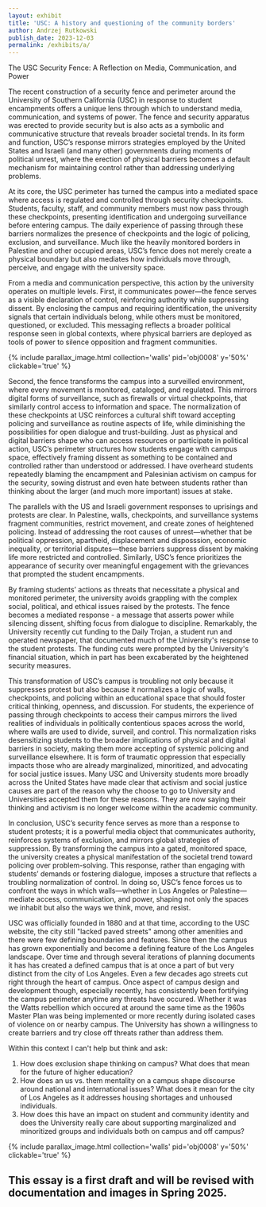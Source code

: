 ```yaml
---
layout: exhibit
title: 'USC: A history and questioning of the community borders'
author: Andrzej Rutkowski
publish_date: 2023-12-03
permalink: /exhibits/a/
---
```


The USC Security Fence: A Reflection on Media, Communication, and Power

The recent construction of a security fence and perimeter around the University of Southern California (USC) in response to student encampments offers a unique lens through which to understand media, communication, and systems of power. The fence and security apparatus was erected to provide security but is also acts as a symbolic and communicative structure that reveals broader societal trends. In its form and function, USC’s response mirrors strategies employed by the United States and Israeli (and many other) governments during moments of political unrest, where the erection of physical barriers becomes a default mechanism for maintaining control rather than addressing underlying problems.

At its core, the USC perimeter has turned the campus into a mediated space where access is regulated and controlled through security checkpoints. Students, faculty, staff, and community members must now pass through these checkpoints, presenting identification and undergoing surveillance before entering campus. The daily experience of passing through these barriers normalizes the presence of checkpoints and the logic of policing, exclusion, and surveillance. Much like the heavily monitored borders in Palestine and other occupied areas, USC’s fence does not merely create a physical boundary but also mediates how individuals move through, perceive, and engage with the university space.

From a media and communication perspective, this action by the university operates on multiple levels. First, it communicates power—the fence serves as a visible declaration of control, reinforcing authority while suppressing dissent. By enclosing the campus and requiring identification, the university signals that certain individuals belong, while others must be monitored, questioned, or excluded. This messaging reflects a broader political response seen in global contexts, where physical barriers are deployed as tools of power to silence opposition and fragment communities.

{% include parallax_image.html collection='walls' pid='obj0008' y='50%' clickable='true' %}

Second, the fence transforms the campus into a surveilled environment, where every movement is monitored, cataloged, and regulated. This mirrors digital forms of surveillance, such as firewalls or virtual checkpoints, that similarly control access to information and space. The normalization of these checkpoints at USC reinforces a cultural shift toward accepting policing and surveillance as routine aspects of life, while diminishing the possibilities for open dialogue and trust-building. Just as physical and digital barriers shape who can access resources or participate in political action, USC’s perimeter structures how students engage with campus space, effectively framing dissent as something to be contained and controlled rather than understood or addressed. I have overheard students repeatedly blaming the encampment and Palesinian activism on campus for the security, sowing distrust and even hate between students rather than thinking about the larger (and much more important) issues at stake.

The parallels with the US and Israeli government responses to uprisings and protests are clear. In Palestine, walls, checkpoints, and surveillance systems fragment communities, restrict movement, and create zones of heightened policing. Instead of addressing the root causes of unrest—whether that be political oppression, apartheid, displacement and disposssion, economic inequality, or territorial disputes—these barriers suppress dissent by making life more restricted and controlled. Similarly, USC’s fence prioritizes the appearance of security over meaningful engagement with the grievances that prompted the student encampments.

By framing students’ actions as threats that necessitate a physical and monitored perimeter, the university avoids grappling with the complex social, political, and ethical issues raised by the protests. The fence becomes a mediated response - a message that asserts power while silencing dissent, shifting focus from dialogue to discipline. Remarkably, the University recently cut funding to the Daily Trojan, a student run and operated newspaper, that documented much of the University's response to the student protests. The funding cuts were prompted by the University's financial situation, which in part has been excaberated by the heightened security measures. 

This transformation of USC’s campus is troubling not only because it suppresses protest but also because it normalizes a logic of walls, checkpoints, and policing within an educational space that should foster critical thinking, openness, and discussion. For students, the experience of passing through checkpoints to access their campus mirrors the lived realities of individuals in politically contentious spaces across the world, where walls are used to divide, surveil, and control. This normalization risks desensitizing students to the broader implications of physical and digital barriers in society, making them more accepting of systemic policing and surveillance elsewhere. It is form of traumatic oppression that especially impacts those who are already marginalized, minoritized, and advocating for social justice issues. Many USC and University students more broadly across the United States have made clear that activism and social justice causes are part of the reason why the choose to go to University and Universities accepted them for these reasons. They are now saying their thinking and activism is no longer welcome within the academic community.

In conclusion, USC’s security fence serves as more than a response to student protests; it is a powerful media object that communicates authority, reinforces systems of exclusion, and mirrors global strategies of suppression. By transforming the campus into a gated, monitored space, the university creates a physical manifestation of the societal trend toward policing over problem-solving. This response, rather than engaging with students’ demands or fostering dialogue, imposes a structure that reflects a troubling normalization of control. In doing so, USC’s fence forces us to confront the ways in which walls—whether in Los Angeles or Palestine—mediate access, communication, and power, shaping not only the spaces we inhabit but also the ways we think, move, and resist.

USC was officially founded in 1880 and at that time, according to the USC website, the city still "lacked paved streets" among other amenities and there were few defining boundaries and features. Since then the campus has grown exponentially and become a defining feature of the Los Angeles landscape. Over time and through several iterations of planning documents it has has created a defined campus that is at once a part of but very distinct from the city of Los Angeles. Even a few decades ago streets cut right through the heart of campus. Once aspect of campus design and development though, especially recently, has consistently been fortifying the campus perimeter anytime any threats have occured. Whether it was the Watts rebellion which occured at around the same time as the 1960s Master Plan was being implemented or more recently during isolated cases of violence on or nearby campus. The University has shown a willingness to create barriers and try close off threats rather than address them.

Within this context I can't help but think and ask:

1. How does exclusion shape thinking on campus? What does that mean for the future of higher education?
2. How does an us vs. them mentality on a campus shape discourse around national and international issues? What does it mean for the city of Los Angeles as it addresses housing shortages and unhoused individuals. 
3. How does this have an impact on student and community identity and does the University really care about supporting marginalized and minoritized groups and individuals both on campus and off campus?



{% include parallax_image.html collection='walls' pid='obj0008' y='50%' clickable='true' %}

This essay is a first draft and will be revised with documentation and images in Spring 2025. 
---



